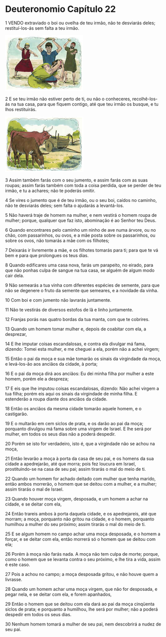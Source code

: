 # Deuteronomio Capítulo 22

1	VENDO extraviado o boi ou ovelha de teu irmão, não te desviarás deles; restituí-los-ás sem falta a teu irmão.

![](.img/05_De_22_01_RG.jpg)

2	E se teu irmão não estiver perto de ti, ou não o conheceres, recolhê-los-ás na tua casa, para que fiquem contigo, até que teu irmão os busque, e tu lhos restituirás.

![](.img/05_De_22_02_RG.jpg)

3	Assim também farás com o seu jumento, e assim farás com as suas roupas; assim farás também com toda a coisa perdida, que se perder de teu irmão, e tu a achares; não te poderás omitir.

4	Se vires o jumento que é de teu irmão, ou o seu boi, caídos no caminho, não te desviarás deles; sem falta o ajudarás a levantá-los.

5	Não haverá traje de homem na mulher, e nem vestirá o homem roupa de mulher; porque, qualquer que faz isto, abominação é ao Senhor teu Deus.

6	Quando encontrares pelo caminho um ninho de ave numa árvore, ou no chão, com passarinhos, ou ovos, e a mãe posta sobre os passarinhos, ou sobre os ovos, não tomarás a mãe com os filhotes;

7	Deixarás ir livremente a mãe, e os filhotes tomarás para ti; para que te vá bem e para que prolongues os teus dias.

8	Quando edificares uma casa nova, farás um parapeito, no eirado, para que não ponhas culpa de sangue na tua casa, se alguém de algum modo cair dela.

9	Não semearás a tua vinha com diferentes espécies de semente, para que não se degenere o fruto da semente que semeares, e a novidade da vinha.

10	Com boi e com jumento não lavrarás juntamente.

11	Não te vestirás de diversos estofos de lã e linho juntamente.

12	Franjas porás nas quatro bordas da tua manta, com que te cobrires.

13	Quando um homem tomar mulher e, depois de coabitar com ela, a desprezar,

14	E lhe imputar coisas escandalosas, e contra ela divulgar má fama, dizendo: Tomei esta mulher, e me cheguei a ela, porém não a achei virgem;

15	Então o pai da moça e sua mãe tomarão os sinais da virgindade da moça, e levá-los-ão aos anciãos da cidade, à porta;

16	E o pai da moça dirá aos anciãos: Eu dei minha filha por mulher a este homem, porém ele a despreza;

17	E eis que lhe imputou coisas escandalosas, dizendo: Não achei virgem a tua filha; porém eis aqui os sinais da virgindade de minha filha. E estenderão a roupa diante dos anciãos da cidade.

18	Então os anciãos da mesma cidade tomarão aquele homem, e o castigarão.

19	E o multarão em cem siclos de prata, e os darão ao pai da moça; porquanto divulgou má fama sobre uma virgem de Israel. E lhe será por mulher, em todos os seus dias não a poderá despedir.

20	Porém se isto for verdadeiro, isto é, que a virgindade não se achou na moça,

21	Então levarão a moça à porta da casa de seu pai, e os homens da sua cidade a apedrejarão, até que morra; pois fez loucura em Israel, prostituindo-se na casa de seu pai; assim tirarás o mal do meio de ti.

22	Quando um homem for achado deitado com mulher que tenha marido, então ambos morrerão, o homem que se deitou com a mulher, e a mulher; assim tirarás o mal de Israel.

23	Quando houver moça virgem, desposada, e um homem a achar na cidade, e se deitar com ela,

24	Então trareis ambos à porta daquela cidade, e os apedrejareis, até que morram; a moça, porquanto não gritou na cidade, e o homem, porquanto humilhou a mulher do seu próximo; assim tirarás o mal do meio de ti.

25	E se algum homem no campo achar uma moça desposada, e o homem a forçar, e se deitar com ela, então morrerá só o homem que se deitou com ela;

26	Porém à moça não farás nada. A moça não tem culpa de morte; porque, como o homem que se levanta contra o seu próximo, e lhe tira a vida, assim é este caso.

27	Pois a achou no campo; a moça desposada gritou, e não houve quem a livrasse.

28	Quando um homem achar uma moça virgem, que não for desposada, e pegar nela, e se deitar com ela, e forem apanhados,

29	Então o homem que se deitou com ela dará ao pai da moça cinqüenta siclos de prata; e porquanto a humilhou, lhe será por mulher; não a poderá despedir em todos os seus dias.

30	Nenhum homem tomará a mulher de seu pai, nem descobrirá a nudez de seu pai.

